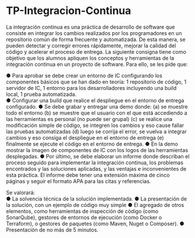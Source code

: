 # TP-Integracion-Continua
La integración continua es una práctica de desarrollo de software que consiste en integrar los 
cambios  realizados  por  los  programadores  en  un  repositorio  común  de  forma  frecuente  y 
automatizada. De esta manera, se pueden detectar y corregir errores rápidamente, mejorar la 
calidad del código y acelerar el proceso de entrega. La siguiente consigna tiene como objetivo 
que  los  alumnos  apliquen  los  conceptos  y  herramientas  de  la  integración  continua  en  un 
proyecto de software. Para ello, se les pide que: 

●  Para  aprobar  se  debe  crear  un  entorno  de  IC  configurando  los componentes básicos 
que se han dado en teoría: 1 repositorio de código, 1 servidor de IC, 1 entorno para los 
desarrolladores incluyendo una build local, 1 prueba automatizada.  
●  Configurar una build que realice el despliegue en el entorno de entrega configurado. 
●  Se  debe  grabar  y  entregar  una  demo  donde:  (a)  se  muestre  todo  el  entorno  (b)  se 
muestre que el usuario con el que está accediendo a las herramientas es personal (no 
puede  ser  grupal)  (c)  se  realice  una  modificación  simple  de  código,  se  integren  los 
cambios  y  eso  cause  fallar  las  pruebas  automatizadas  (d)  luego se corrija el error, se 
vuelva  a  integrar  cambios  y  eso  consiga  el  despliegue  en  el  entorno  de  entrega  (e) 
finalmente se ejecute el código en el entorno de entrega. 
●  En la demo mostrar la imagen de componentes de IC con los logos de las herramientas 
desplegadas. 
●  Por  último,  se  debe  elaborar  un  informe  donde  describan  el  proceso  seguido  para 
implementar  la  integración  continua,  los  problemas  encontrados  y  las  soluciones 
aplicadas,  y  las ventajas e inconvenientes de esta práctica. El informe debe tener una 
extensión máxima de cinco páginas y seguir el formato APA para las citas y referencias. 
 
Se valorará:  
●  La solvencia técnica de la solución implementada. 
●  La presentación de la solución, con un ejemplo de código muy simple 
●  El  agregado  de  otros  elementos,  como  herramientas  de  inspección  de  código (como 
SonarQube), gestores de entornos de ejecución (como Docker o Terraform), o gestores 
de paquetes (como Maven, Nuget o Composer). 
●  Presentación de no más de 5 minutos. 
